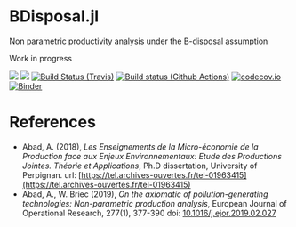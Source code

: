 # BDisposal.jl
Non parametric productivity analysis under the B-disposal assumption


Work in progress

[![](https://img.shields.io/badge/docs-stable-blue.svg)](https://sylvaticus.github.io/BDisposal.jl/stable)
[![](https://img.shields.io/badge/docs-dev-blue.svg)](https://sylvaticus.github.io/BDisposal.jl/dev)
[![Build Status (Travis)](https://travis-ci.com/sylvaticus/BDisposal.jl.svg?branch=master)](https://travis-ci.com/sylvaticus/BDisposal.jl)
[![Build status (Github Actions)](https://github.com/sylvaticus/BDisposal.jl/workflows/CI/badge.svg)](https://github.com/sylvaticus/BDisposal.jl/actions)
[![codecov.io](http://codecov.io/github/sylvaticus/BDisposal.jl/coverage.svg?branch=master)](http://codecov.io/github/sylvaticus/BDisposal.jl?branch=master)
[![Binder](https://mybinder.org/badge_logo.svg)](https://mybinder.org/v2/gh/sylvaticus/BDisposal.jl/master)


# References

- Abad, A. (2018), _Les Enseignements de la Micro-économie de la Production face aux
Enjeux Environnementaux: Etude des Productions Jointes. Théorie et Applications_,
Ph.D dissertation, University of Perpignan.
url: [https://tel.archives-ouvertes.fr/tel-01963415](https://tel.archives-ouvertes.fr/tel-01963415)
- Abad, A., W. Briec (2019), _On the axiomatic of pollution-generating technologies:
Non-parametric production analysis_, European Journal of Operational Research, 277(1), 377-390
doi: [10.1016/j.ejor.2019.02.027](https://doi.org/10.1016/j.ejor.2019.02.027)
